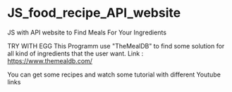 # JS_food_recipe_API_website
JS with API website to Find Meals For Your Ingredients

TRY WITH EGG
This Programm use "TheMealDB" to find some solution for all kind of ingredients that the user want.
Link :
https://www.themealdb.com/

You can get some recipes and watch some tutorial with different Youtube links
